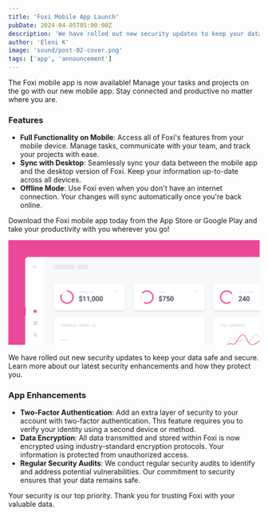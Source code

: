 ```yaml
---
title: 'Foxi Mobile App Launch'
pubDate: 2024-04-05T05:00:00Z
description: 'We have rolled out new security updates to keep your data safe and secure. Learn more about our latest security enhancements and how they protect you.'
author: 'Eleni K'
image: 'sound/post-02-cover.png'
tags: ['app', 'announcement']
---
```


The Foxi mobile app is now available! Manage your tasks and projects on the go with our new mobile app. Stay connected and productive no matter where you are.

### Features

- **Full Functionality on Mobile**: Access all of Foxi's features from your mobile device. Manage tasks, communicate with your team, and track your projects with ease.
- **Sync with Desktop**: Seamlessly sync your data between the mobile app and the desktop version of Foxi. Keep your information up-to-date across all devices.
- **Offline Mode**: Use Foxi even when you don't have an internet connection. Your changes will sync automatically once you're back online.

Download the Foxi mobile app today from the App Store or Google Play and take your productivity with you wherever you go!

![Foxi is here.](../../assets/sound/post-02.png)

We have rolled out new security updates to keep your data safe and secure. Learn more about our latest security enhancements and how they protect you.

### App Enhancements

- **Two-Factor Authentication**: Add an extra layer of security to your account with two-factor authentication. This feature requires you to verify your identity using a second device or method.
- **Data Encryption**: All data transmitted and stored within Foxi is now encrypted using industry-standard encryption protocols. Your information is protected from unauthorized access.
- **Regular Security Audits**: We conduct regular security audits to identify and address potential vulnerabilities. Our commitment to security ensures that your data remains safe.

Your security is our top priority. Thank you for trusting Foxi with your valuable data.
